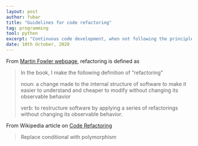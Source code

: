 ```yaml
---
layout: post
author: fubar
title: "Guidelines for code refactoring"
tag: programming
tool: python
excerpt: "Continuous code development, when not following the principles of code refactoring, can lead to software bloat. Code refactoring is a programming practice to avoid software bloat and also improve code maintainability and reusability."
date: 10th October, 2020
---
```


From [Martin Fowler webpage](https://refactoring.com/), refactoring is defined as

> In the book, I make the following definition of “refactoring”
>
> noun: a change made to the internal structure of software to make it easier to understand and cheaper to modify without changing its observable behavior
>
> verb: to restructure software by applying a series of refactorings without changing its observable behavior.




From Wikipedia article on [Code Refactoring](https://en.wikipedia.org/wiki/Code_refactoring)

> Replace conditional with polymorphism
